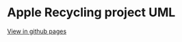 # Apple Recycling project UML

[View in github pages](https://biorobotics.github.io/recycling_apples_uml/)
